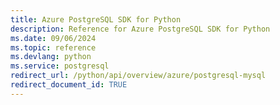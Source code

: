```yaml
---
title: Azure PostgreSQL SDK for Python
description: Reference for Azure PostgreSQL SDK for Python
ms.date: 09/06/2024
ms.topic: reference
ms.devlang: python
ms.service: postgresql
redirect_url: /python/api/overview/azure/postgresql-mysql
redirect_document_id: TRUE
---
```

